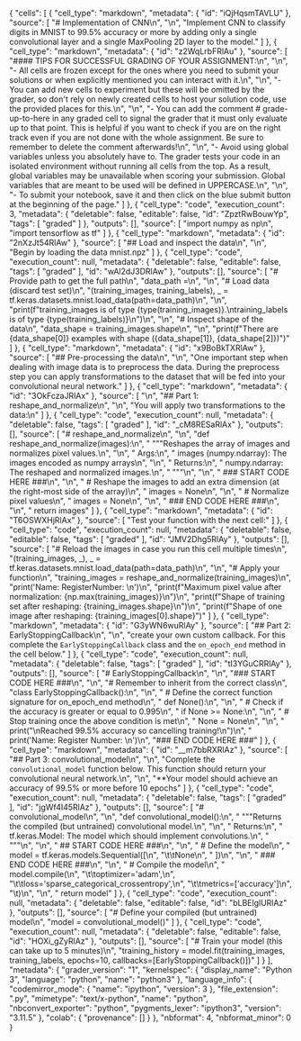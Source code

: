 {
  "cells": [
    {
      "cell_type": "markdown",
      "metadata": {
        "id": "iQjHqsmTAVLU"
      },
      "source": [
        "# Implementation of CNN\n",
        "\n",
        "Implement CNN to classify digits in MNIST to 99.5% accuracy or more by adding only a single convolutional layer and a single MaxPooling 2D layer to the model."
      ]
    },
    {
      "cell_type": "markdown",
      "metadata": {
        "id": "z2WqLrbFRlAu"
      },
      "source": [
        "#### TIPS FOR SUCCESSFUL GRADING OF YOUR ASSIGNMENT:\n",
        "\n",
        "- All cells are frozen except for the ones where you need to submit your solutions or when explicitly mentioned you can interact with it.\n",
        "\n",
        "- You can add new cells to experiment but these will be omitted by the grader, so don't rely on newly created cells to host your solution code, use the provided places for this.\n",
        "\n",
        "- You can add the comment # grade-up-to-here in any graded cell to signal the grader that it must only evaluate up to that point. This is helpful if you want to check if you are on the right track even if you are not done with the whole assignment. Be sure to remember to delete the comment afterwards!\n",
        "\n",
        "- Avoid using global variables unless you absolutely have to. The grader tests your code in an isolated environment without running all cells from the top. As a result, global variables may be unavailable when scoring your submission. Global variables that are meant to be used will be defined in UPPERCASE.\n",
        "\n",
        "- To submit your notebook, save it and then click on the blue submit button at the beginning of the page."
      ]
    },
    {
      "cell_type": "code",
      "execution_count": 3,
      "metadata": {
        "deletable": false,
        "editable": false,
        "id": "ZpztRwBouwYp",
        "tags": [
          "graded"
        ]
      },
      "outputs": [],
      "source": [
        "import numpy as np\n",
        "import tensorflow as tf"
      ]
    },
    {
      "cell_type": "markdown",
      "metadata": {
        "id": "2nXzJt54RlAw"
      },
      "source": [
        "## Load and inspect the data\n",
        "\n",
        "Begin by loading the data mnist.npz"
      ]
    },
    {
      "cell_type": "code",
      "execution_count": null,
      "metadata": {
        "deletable": false,
        "editable": false,
        "tags": [
          "graded"
        ],
        "id": "wAl2dJ3DRlAw"
      },
      "outputs": [],
      "source": [
        "# Provide path to get the full path\n",
        "data_path =\n",
        "\n",
        "# Load data (discard test set)\n",
        "(training_images, training_labels), _ = tf.keras.datasets.mnist.load_data(path=data_path)\n",
        "\n",
        "print(f\"training_images is of type {type(training_images)}.\\ntraining_labels is of type {type(training_labels)}\\n\")\n",
        "\n",
        "# Inspect shape of the data\n",
        "data_shape = training_images.shape\n",
        "\n",
        "print(f\"There are {data_shape[0]} examples with shape ({data_shape[1]}, {data_shape[2]})\")"
      ]
    },
    {
      "cell_type": "markdown",
      "metadata": {
        "id": "x9BoBkTXRlAw"
      },
      "source": [
        "## Pre-processing the data\n",
        "\n",
        "One important step when dealing with image data is to preprocess the data. During the preprocess step you can apply transformations to the dataset that will be fed into your convolutional neural network."
      ]
    },
    {
      "cell_type": "markdown",
      "metadata": {
        "id": "3OkFczaJRlAx"
      },
      "source": [
        "\n",
        "## Part 1: reshape_and_normalize\n",
        "\n",
        "You will apply two transformations to the data:\n"
      ]
    },
    {
      "cell_type": "code",
      "execution_count": null,
      "metadata": {
        "deletable": false,
        "tags": [
          "graded"
        ],
        "id": "_cM8RESaRlAx"
      },
      "outputs": [],
      "source": [
        "# reshape_and_normalize\n",
        "\n",
        "def reshape_and_normalize(images):\n",
        "    \"\"\"Reshapes the array of images and normalizes pixel values.\n",
        "\n",
        "    Args:\n",
        "        images (numpy.ndarray): The images encoded as numpy arrays\n",
        "\n",
        "    Returns:\n",
        "        numpy.ndarray: The reshaped and normalized images.\n",
        "    \"\"\"\n",
        "\n",
        "    ### START CODE HERE ###\n",
        "\n",
        "    # Reshape the images to add an extra dimension (at the right-most side of the array)\n",
        "    images = None\n",
        "\n",
        "    # Normalize pixel values\n",
        "    images = None\n",
        "\n",
        "    ### END CODE HERE ###\n",
        "\n",
        "    return images"
      ]
    },
    {
      "cell_type": "markdown",
      "metadata": {
        "id": "T6OSWXHjRlAx"
      },
      "source": [
        "Test your function with the next cell:"
      ]
    },
    {
      "cell_type": "code",
      "execution_count": null,
      "metadata": {
        "deletable": false,
        "editable": false,
        "tags": [
          "graded"
        ],
        "id": "JMV2Dhg5RlAy"
      },
      "outputs": [],
      "source": [
        "# Reload the images in case you run this cell multiple times\n",
        "(training_images, _), _ = tf.keras.datasets.mnist.load_data(path=data_path)\n",
        "\n",
        "# Apply your function\n",
        "training_images = reshape_and_normalize(training_images)\n",
        "print('Name:            RegisterNumber:          \\n')\n",
        "print(f\"Maximum pixel value after normalization: {np.max(training_images)}\\n\")\n",
        "print(f\"Shape of training set after reshaping: {training_images.shape}\\n\")\n",
        "print(f\"Shape of one image after reshaping: {training_images[0].shape}\")"
      ]
    },
    {
      "cell_type": "markdown",
      "metadata": {
        "id": "G3yWN6wuRlAy"
      },
      "source": [
        "## Part 2: EarlyStoppingCallback\n",
        "\n",
        "create your own custom callback. For this complete the `EarlyStoppingCallback` class and the `on_epoch_end` method in the cell below."
      ]
    },
    {
      "cell_type": "code",
      "execution_count": null,
      "metadata": {
        "deletable": false,
        "tags": [
          "graded"
        ],
        "id": "tI3YGuCRRlAy"
      },
      "outputs": [],
      "source": [
        "# EarlyStoppingCallback\n",
        "\n",
        "### START CODE HERE ###\n",
        "\n",
        "# Remember to inherit from the correct class\n",
        "class EarlyStoppingCallback():\n",
        "\n",
        "    # Define the correct function signature for on_epoch_end method\n",
        "    def None():\n",
        "\n",
        "        # Check if the accuracy is greater or equal to 0.995\n",
        "        if None >= None:\n",
        "\n",
        "            # Stop training once the above condition is met\n",
        "            None = None\n",
        "\n",
        "            print(\"\\nReached 99.5% accuracy so cancelling training!\\n\")\n",
        "            print('Name:            Register Number:         \\n')\n",
        "### END CODE HERE ###"
      ]
    },
    {
      "cell_type": "markdown",
      "metadata": {
        "id": "__m7bbRXRlAz"
      },
      "source": [
        "## Part 3: convolutional_model\n",
        "\n",
        "Complete the `convolutional_model` function below. This function should return your convolutional neural network.\n",
        "\n",
        "**Your model should achieve an accuracy of 99.5% or more before 10 epochs"
      ]
    },
    {
      "cell_type": "code",
      "execution_count": null,
      "metadata": {
        "deletable": false,
        "tags": [
          "graded"
        ],
        "id": "jgWf4I45RlAz"
      },
      "outputs": [],
      "source": [
        "# convolutional_model\n",
        "\n",
        "def convolutional_model():\n", 
        "    \"\"\"Returns the compiled (but untrained) convolutional model.\n",
        "\n",
        "    Returns:\n",
        "        tf.keras.Model: The model which should implement convolutions.\n",
        "    \"\"\"\n",
        "\n",
        "    ## START CODE HERE ###\n",
        "\n",
        "    # Define the model\n",
        "    model = tf.keras.models.Sequential([\n",
        "\t\tNone\n",
        "    ])\n",
        "\n",
        "    ### END CODE HERE ###\n",
        "\n",
        "    # Compile the model\n",
        "    model.compile(\n",
        "\t\toptimizer='adam',\n",
        "\t\tloss='sparse_categorical_crossentropy',\n",
        "\t\tmetrics=['accuracy']\n",
        "\t)\n",
        "\n",
        "    return model"
      ]
    },
    {
      "cell_type": "code",
      "execution_count": null,
      "metadata": {
        "deletable": false,
        "editable": false,
        "id": "bLBElglURlAz"
      },
      "outputs": [],
      "source": [
        "# Define your compiled (but untrained) model\n",
        "model = convolutional_model()"
      ]
    },
    {
      "cell_type": "code",
      "execution_count": null,
      "metadata": {
        "deletable": false,
        "editable": false,
        "id": "HOXi_gZyRlAz"
      },
      "outputs": [],
      "source": [
        "# Train your model (this can take up to 5 minutes)\n",
        "training_history = model.fit(training_images, training_labels, epochs=10, callbacks=[EarlyStoppingCallback()])"
      ]
    }
  ],
  "metadata": {
    "grader_version": "1",
    "kernelspec": {
      "display_name": "Python 3",
      "language": "python",
      "name": "python3"
    },
    "language_info": {
      "codemirror_mode": {
        "name": "ipython",
        "version": 3
      },
      "file_extension": ".py",
      "mimetype": "text/x-python",
      "name": "python",
      "nbconvert_exporter": "python",
      "pygments_lexer": "ipython3",
      "version": "3.11.5"
    },
    "colab": {
      "provenance": []
    }
  },
  "nbformat": 4,
  "nbformat_minor": 0
}
